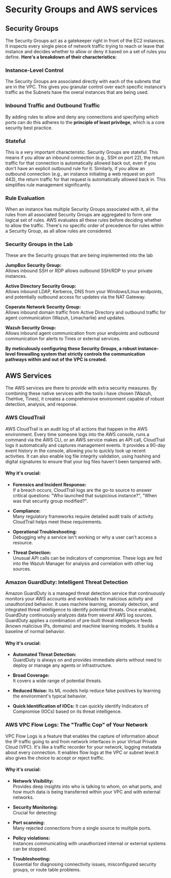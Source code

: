 # Security Groups and AWS services

## Security Groups

The Security Groups act as a gatekeeper right in front of the EC2 instances. It inspects every single piece of network traffic trying to reach or leave that instance and decides whether to allow or deny it based on a set of rules you define.
**Here's a breakdown of their characteristics:**

### Instance-Level Control
The Security Groups are associated directly with each of the subnets that are in the VPC. This gives you granular control over each specific instance's traffic as the Subnets have the overal instances that are being used.

### Inbound Traffic and Outbound Traffic
By adding rules to allow and deny any connections and specifying which ports can do this adheres to the **principle of least privilege**, which is a core security best practice.

### Stateful
This is a very important characteristic. Security Groups are stateful. This means if you allow an inbound connection (e.g., SSH on port 22), the return traffic for that connection is automatically allowed back out, even if you don't have an explicit outbound rule for it. Similarly, if you allow an outbound connection (e.g., an instance initiating a web request on port 443), the return traffic for that request is automatically allowed back in. This simplifies rule management significantly.

### Rule Evaluation
When an instance has multiple Security Groups associated with it, all the rules from all associated Security Groups are aggregated to form one logical set of rules. AWS evaluates all these rules before deciding whether to allow the traffic. There's no specific order of precedence for rules within a Security Group, as all allow rules are considered.

### Security Groups in the Lab
These are the Security groups that are being implemented into the lab

**JumpBox Security Group:**        
Allows inbound SSH or RDP allows outbound SSH/RDP to your private instances.

**Active Directory Security Group:**       
Allows inbound LDAP, Kerberos, DNS from your Windows/Linux endpoints, and potentially outbound access for updates via the NAT Gateway.

**Coperate Network Security Group:**     
Allows inbound domain traffic from Active Directory and outbound traffic for agent communication (Wazuh, Limacharlie) and updates.

**Wazuh Security Group:**      
Allows inbound agent communication from your endpoints and outbound communication for alerts to Tines or external services.

**By meticulously configuring these Security Groups, a robust instance-level firewalling system that strictly controls the communication pathways within and out of the VPC is created.**

## AWS Services
The AWS services are there to provide with extra security measures. By combining these native services with the tools i have chosen (Wazuh, TheHive, Tines), it creates a comprehensive environment capable of robust detection, analysis, and response.

### AWS CloudTrail

AWS CloudTrail is an audit log of all actions that happen in the AWS environment. Every time someone logs into the AWS console, runs a command via the AWS CLI, or an AWS service makes an API call, CloudTrail logs it automatically and captures management events. It provides a 90-day event history in the console, allowing you to quickly look up recent activities. It can also enable log file integrity validation, using hashing and digital signatures to ensure that your log files haven't been tampered with.

#### Why it's crucial: 

- **Forensics and Incident Response:**    
If a breach occurs, CloudTrail logs are the go-to source to answer critical questions: "Who launched that suspicious instance?", "When was that security group modified?".

- **Compliance:**     
Many regulatory frameworks require detailed audit trails of activity. CloudTrail helps meet these requirements.

- **Operational Troubleshooting:**     
 Debugging why a service isn't working or why a user can't access a resource.

- **Threat Detection:**      
 Unusual API calls can be indicators of compromise. These logs are fed into the Wazuh Manager for analysis and correlation with other log sources.


### Amazon GuardDuty: Intelligent Threat Detection 

Amazon GuardDuty is a managed threat detection service that continuously monitors your AWS accounts and workloads for malicious activity and unauthorized behavior. It uses machine learning, anomaly detection, and integrated threat intelligence to identify potential threats. Once enabled, GuardDuty continuously analyzes data from several AWS log sources. GuardDuty applies a combination of pre-built threat intelligence feeds (known malicious IPs, domains) and machine learning models. It builds a baseline of normal behavior.


#### Why it's crucial:

- **Automated Threat Detection:**      
GuardDuty is always on and provides immediate alerts without need to deploy or manage any agents or infrastructure.

- **Broad Coverage:**      
It covers a wide range of potential threats.

- **Reduced Noise:**
Its ML models help reduce false positives by learning the environment's typical behavior.

- **Quick Identification of IOCs:**
It can quickly identify Indicators of Compromise (IOCs) based on its threat intelligence.

### AWS VPC Flow Logs: The "Traffic Cop" of Your Network 

VPC Flow Logs is a feature that enables the capture of information about the IP traffic going to and from network interfaces in your Virtual Private Cloud (VPC). It's like a traffic recorder for your network, logging metadata about every connection. It enables flow logs at the VPC or subnet level.It also gives the choice to accept or reject traffic.

#### Why it's crucial:

- **Network Visibility:**   
 Provides deep insights into who is talking to whom, on what ports, and how much data is being transferred within your VPC and with external networks.

- **Security Monitoring:**    
Crucial for detecting:

- **Port scanning:**    
 Many rejected connections from a single source to multiple ports.

- **Policy violations:**    
 Instances communicating with unauthorized internal or external systems can be stopped.

- **Troubleshooting:**     
Essential for diagnosing connectivity issues, misconfigured security groups, or route table problems.
